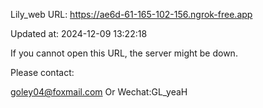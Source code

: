Lily_web URL: https://ae6d-61-165-102-156.ngrok-free.app

Updated at: 2024-12-09 13:22:18

If you cannot open this URL, the server might be down.

Please contact: 

goley04@foxmail.com Or Wechat:GL_yeaH